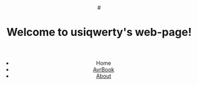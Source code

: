 <head><title> Welcome to usiqwerty's web-page!</title>
<style>
/*  @import 'jekyll-theme-cayman';*/
</style>
<link rel="stylesheet" href="/assets/css/style.css?v=77d4508e8542e0edda7a30b2520344d87f7ad25a">

</head>
<body onLoad="onl();">
<header>#<h1>Welcome to usiqwerty's web-page!</h1></header>
<center>
  <ul>
<li>Home</li>
<li><a href="/avrbook.htm">AvrBook</a></li>
<li><a href="/about.htm">About</about></li>

</ul></center>
</body>
